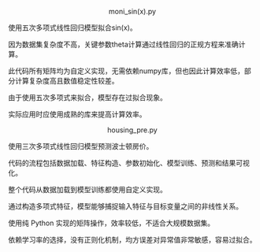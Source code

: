 <p align="center"> 
moni_sin(x).py
</p> 

使用五次多项式线性回归模型拟合sin(x)。

因为数据集复杂度不高，关键参数theta计算通过线性回归的正规方程来准确计算。

此代码所有矩阵均为自定义实现，无需依赖numpy库，但也因此计算效率低，部分计算复杂度高且数值稳定性较差。

由于使用五次多项式来拟合，模型存在过拟合现象。

实际应用时应使用成熟的库来提高计算效率。

<p align="center"> 
housing_pre.py
</p> 

使用三次多项式线性回归模型预测波士顿房价。

代码的流程包括数据加载、特征构造、参数初始化、模型训练、预测和结果可视化。

整个代码从数据加载到模型训练都使用自定义实现。

通过构造多项式特征，模型能够捕捉输入特征与目标变量之间的非线性关系。

使用纯 Python 实现的矩阵操作，效率较低，不适合大规模数据集。

依赖学习率的选择，没有正则化机制，均方误差对异常值非常敏感，容易过拟合。
